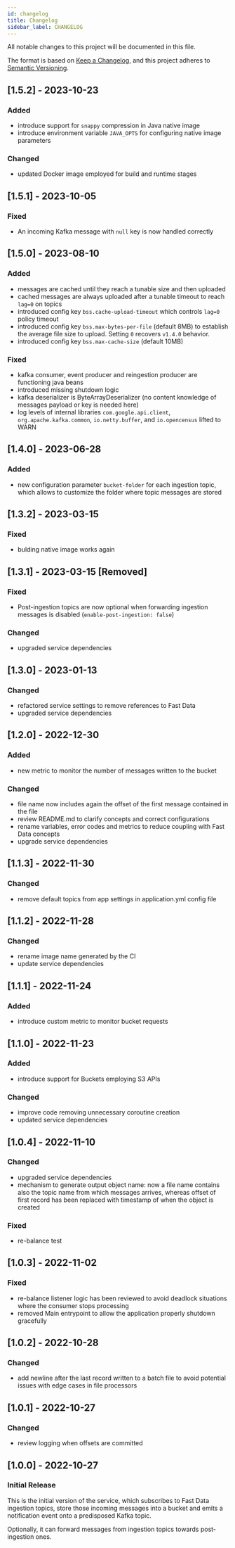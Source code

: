 ```yaml
---
id: changelog
title: Changelog
sidebar_label: CHANGELOG
---
```

All notable changes to this project will be documented in this file.

The format is based on [Keep a Changelog](https://keepachangelog.com/en/1.0.0/),
and this project adheres to [Semantic Versioning](https://semver.org/spec/v2.0.0.html).

## [1.5.2] - 2023-10-23

### Added

- introduce support for `snappy` compression in Java native image
- introduce environment variable `JAVA_OPTS` for configuring native image parameters

### Changed

- updated Docker image employed for build and runtime stages

## [1.5.1] - 2023-10-05

### Fixed

- An incoming Kafka message with `null` key is now handled correctly

## [1.5.0] - 2023-08-10

### Added

- messages are cached until they reach a tunable size and then uploaded
- cached messages are always uploaded after a tunable timeout to reach `lag=0` on topics
- introduced config key `bss.cache-upload-timeout` which controls `lag=0` policy timeout
- introduced config key `bss.max-bytes-per-file` (default 8MB) to establish the average file size to upload. Setting `0` recovers `v1.4.0` behavior.
- introduced config key `bss.max-cache-size` (default 10MB)

### Fixed

- kafka consumer, event producer and reingestion producer are functioning java beans
- introduced missing shutdown logic
- kafka deserializer is ByteArrayDeserializer (no content knowledge of messages payload or key is needed here)
- log levels of internal libraries `com.google.api.client`, `org.apache.kafka.common`, `io.netty.buffer`, and `io.opencensus` lifted to WARN

## [1.4.0] - 2023-06-28

### Added

- new configuration parameter `bucket-folder` for each ingestion topic, which allows to customize the folder where topic messages are stored 

## [1.3.2] - 2023-03-15

### Fixed

- bulding native image works again

## [1.3.1] - 2023-03-15 [Removed]

### Fixed

- Post-ingestion topics are now optional when forwarding ingestion messages is disabled (`enable-post-ingestion: false`)

### Changed

- upgraded service dependencies

## [1.3.0] - 2023-01-13

### Changed

- refactored service settings to remove references to Fast Data
- upgraded service dependencies

## [1.2.0] - 2022-12-30

### Added

- new metric to monitor the number of messages written to the bucket

### Changed

- file name now includes again the offset of the first message contained in the file
- review README.md to clarify concepts and correct configurations
- rename variables, error codes and metrics to reduce coupling with Fast Data concepts 
- upgrade service dependencies

## [1.1.3] - 2022-11-30

### Changed

- remove default topics from app settings in application.yml config file

## [1.1.2] - 2022-11-28

### Changed

- rename image name generated by the CI
- update service dependencies

## [1.1.1] - 2022-11-24

### Added

- introduce custom metric to monitor bucket requests

## [1.1.0] - 2022-11-23 

### Added

- introduce support for Buckets employing S3 APIs

### Changed

- improve code removing unnecessary coroutine creation
- updated service dependencies

## [1.0.4] - 2022-11-10

### Changed

- upgraded service dependencies
- mechanism to generate output object name: now a file name contains also the topic name from which
messages arrives, whereas offset of first record has been replaced with timestamp of when the object
is created

### Fixed

- re-balance test

## [1.0.3] - 2022-11-02

### Fixed

- re-balance listener logic has been reviewed to avoid deadlock situations where the consumer stops
processing
- removed Main entrypoint to allow the application properly shutdown gracefully

## [1.0.2] - 2022-10-28

### Changed

- add newline after the last record written to a batch file to avoid potential issues with edge cases in file processors

## [1.0.1] - 2022-10-27

### Changed

- review logging when offsets are committed

## [1.0.0] - 2022-10-27

### Initial Release

This is the initial version of the service, which subscribes to Fast Data ingestion topics,
store those incoming messages into a bucket and emits a notification event onto a predisposed Kafka topic.

Optionally, it can forward messages from ingestion topics towards post-ingestion ones.
